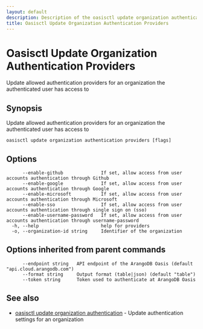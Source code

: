 ```yaml
---
layout: default
description: Description of the oasisctl update organization authentication providers command
title: Oasisctl Update Organization Authentication Providers
---
```

# Oasisctl Update Organization Authentication Providers

Update allowed authentication providers for an organization the authenticated user has access to

## Synopsis

Update allowed authentication providers for an organization the authenticated user has access to

```
oasisctl update organization authentication providers [flags]
```

## Options

```
      --enable-github              If set, allow access from user accounts authentication through Github
      --enable-google              If set, allow access from user accounts authentication through Google
      --enable-microsoft           If set, allow access from user accounts authentication through Microsoft
      --enable-sso                 If set, allow access from user accounts authentication through single sign on (sso)
      --enable-username-password   If set, allow access from user accounts authentication through username-password
  -h, --help                       help for providers
  -o, --organization-id string     Identifier of the organization
```

## Options inherited from parent commands

```
      --endpoint string   API endpoint of the ArangoDB Oasis (default "api.cloud.arangodb.com")
      --format string     Output format (table|json) (default "table")
      --token string      Token used to authenticate at ArangoDB Oasis
```

## See also

* [oasisctl update organization authentication](oasisctl-update-organization-authentication.html)	 - Update authentication settings for an organization

